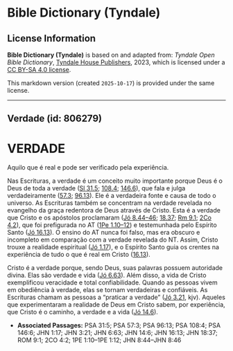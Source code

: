 # Bible Dictionary (Tyndale)

## License Information

**Bible Dictionary (Tyndale)** is based on and adapted from: _Tyndale Open Bible Dictionary_, [Tyndale House Publishers](https://tyndaleopenresources.com/), 2023, which is licensed under a [CC BY-SA 4.0 license](https://creativecommons.org/licenses/by-sa/4.0/legalcode.en).

This markdown version (created `2025-10-17`) is provided under the same license.



--------------------------------

## Verdade (id: 806279)

VERDADE
=======

Aquilo que é real e pode ser verificado pela experiência.

Nas Escrituras, a verdade é um conceito muito importante porque Deus é o Deus de toda a verdade ([Sl 31\.5](https://ref.ly/Ps31:5); [108\.4](https://ref.ly/Ps108:4); [146\.6](https://ref.ly/Ps146:6)), que fala e julga verdadeiramente ([57\.3](https://ref.ly/Ps57:3); [96\.13](https://ref.ly/Ps96:13)). Ele é a verdadeira fonte e causa de todo o universo. As Escrituras também se concentram na verdade revelada no evangelho da graça redentora de Deus através de Cristo. Esta é a verdade que Cristo e os apóstolos proclamaram ([Jó 8\.44–46](https://ref.ly/John8:44-John8:46); [18\.37](https://ref.ly/John18:37); [Rm 9\.1](https://ref.ly/Rom9:1); [2Co 4\.2](https://ref.ly/2Cor4:2)), que foi prefigurada no AT ([1Pe 1\.10–12](https://ref.ly/1Pet1:10-1Pet1:12)) e testemunhada pelo Espírito Santo ([Jó 16\.13](https://ref.ly/John16:13)). O ensino do AT nunca foi falso, mas era obscuro e incompleto em comparação com a verdade revelada do NT. Assim, Cristo trouxe a realidade espiritual ([Jó 1\.17](https://ref.ly/John1:17)), e o Espírito Santo guia os crentes na experiência de tudo o que é real em Cristo ([16\.13](https://ref.ly/John16:13)).

Cristo é a verdade porque, sendo Deus, suas palavras possuem autoridade divina. Elas são verdade e vida ([Jó 6\.63](https://ref.ly/John6:63)). Além disso, a vida de Cristo exemplificou veracidade e total confiabilidade. Quando as pessoas vivem em obediência à verdade, elas se tornam verdadeiras e confiáveis. As Escrituras chamam as pessoas a “praticar a verdade” ([Jó 3\.21](https://ref.ly/John3:21), kjv). Aqueles que experimentaram a realidade de Deus em Cristo sabem, por experiência, que Cristo é o caminho, a verdade e a vida ([Jó 14\.6](https://ref.ly/John14:6)).

* **Associated Passages:** PSA 31:5; PSA 57:3; PSA 96:13; PSA 108:4; PSA 146:6; JHN 1:17; JHN 3:21; JHN 6:63; JHN 14:6; JHN 16:13; JHN 18:37; ROM 9:1; 2CO 4:2; 1PE 1:10–1PE 1:12; JHN 8:44–JHN 8:46

